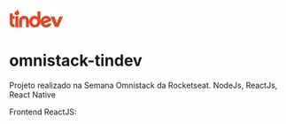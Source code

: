 <img src="https://github.com/JeffersonBrito/omnistack-tindev/blob/master/logo.png?raw=true" alt="" />

# omnistack-tindev
Projeto realizado na Semana Omnistack da Rocketseat. NodeJs, ReactJs, React Native

Frontend ReactJS:
